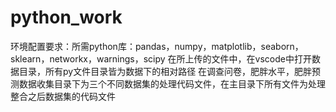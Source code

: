 # python_work
环境配置要求：所需python库：pandas，numpy，matplotlib，seaborn，sklearn，networkx，warnings，scipy
在所上传的文件中，在vscode中打开数据目录，所有py文件目录皆为数据下的相对路径
在调查问卷，肥胖水平，肥胖预测数据收集目录下为三个不同数据集的处理代码文件，在主目录下所有文件为处理整合之后数据集的代码文件
